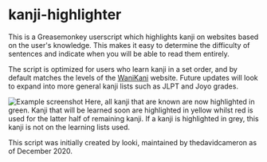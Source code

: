 kanji-highlighter
=================

This is a Greasemonkey userscript which highlights kanji on websites based on the user's knowledge. This makes it easy to determine the difficulty of sentences and indicate when you will be able to read them entirely.

The script is optimized for users who learn kanji in a set order, and by default matches the levels of the [WaniKani] website. Future updates will look to expand into more general kanji lists such as JLPT and Joyo grades.

![Example screenshot](https://i.imgur.com/aIHhAWB.png)
Here, all kanji that are known are now highlighted in green. Kanji that will be learned soon are highlighted in yellow whilst red is used for the latter half of remaining kanji. If a kanji is highlighted in grey, this kanji is not on the learning lists used.

[WaniKani]: http://wanikani.com

This script was initially created by looki, maintained by thedavidcameron as of December 2020.
